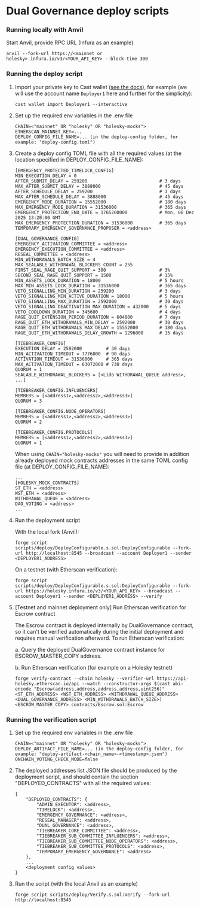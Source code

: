 # Dual Governance deploy scripts

### Running locally with Anvil

Start Anvil, provide RPC URL (Infura as an example)
```
anvil --fork-url https://<mainnet or holesky>.infura.io/v3/<YOUR_API_KEY> --block-time 300
```

### Running the deploy script

1. Import your private key to Cast wallet ([see the docs](https://book.getfoundry.sh/reference/cast/cast-wallet-import)), for example (we will use the account name `Deployer1` here and further for the simplicity):

    ```
    cast wallet import Deployer1 --interactive
    ```

2. Set up the required env variables in the .env file

    ```
    CHAIN=<"mainnet" OR "holesky" OR "holesky-mocks">
    ETHERSCAN_MAINNET_KEY=...
    DEPLOY_CONFIG_FILE_NAME=... (in the deploy-config folder, for example: "deploy-config.toml")
    ```

3. Create a deploy config TOML file with all the required values (at the location specified in DEPLOY_CONFIG_FILE_NAME):
    ```
    [EMERGENCY_PROTECTED_TIMELOCK_CONFIG]
    MIN_EXECUTION_DELAY = 0
    AFTER_SUBMIT_DELAY = 259200                           # 3 days
    MAX_AFTER_SUBMIT_DELAY = 3888000                      # 45 days
    AFTER_SCHEDULE_DELAY = 259200                         # 3 days
    MAX_AFTER_SCHEDULE_DELAY = 3888000                    # 45 days
    EMERGENCY_MODE_DURATION = 15552000                    # 180 days
    MAX_EMERGENCY_MODE_DURATION = 31536000                # 365 days
    EMERGENCY_PROTECTION_END_DATE = 1765200000            # Mon, 08 Dec 2025 13:20:00 GMT
    MAX_EMERGENCY_PROTECTION_DURATION = 31536000          # 365 days
    TEMPORARY_EMERGENCY_GOVERNANCE_PROPOSER = <address>

    [DUAL_GOVERNANCE_CONFIG]
    EMERGENCY_ACTIVATION_COMMITTEE = <address>
    EMERGENCY_EXECUTION_COMMITTEE = <address>
    RESEAL_COMMITTEE = <address>
    MIN_WITHDRAWALS_BATCH_SIZE = 4
    MAX_SEALABLE_WITHDRAWAL_BLOCKERS_COUNT = 255
    FIRST_SEAL_RAGE_QUIT_SUPPORT = 300                    # 3%
    SECOND_SEAL_RAGE_QUIT_SUPPORT = 1500                  # 15%
    MIN_ASSETS_LOCK_DURATION = 18000                      # 5 hours
    MAX_MIN_ASSETS_LOCK_DURATION = 31536000               # 365 days
    VETO_SIGNALLING_MIN_DURATION = 259200                 # 3 days
    VETO_SIGNALLING_MIN_ACTIVE_DURATION = 18000           # 5 hours
    VETO_SIGNALLING_MAX_DURATION = 2592000                # 30 days
    VETO_SIGNALLING_DEACTIVATION_MAX_DURATION = 432000    # 5 days
    VETO_COOLDOWN_DURATION = 345600                       # 4 days
    RAGE_QUIT_EXTENSION_PERIOD_DURATION = 604800          # 7 days
    RAGE_QUIT_ETH_WITHDRAWALS_MIN_DELAY = 2592000         # 30 days
    RAGE_QUIT_ETH_WITHDRAWALS_MAX_DELAY = 15552000        # 180 days
    RAGE_QUIT_ETH_WITHDRAWALS_DELAY_GROWTH = 1296000      # 15 days

    [TIEBREAKER_CONFIG]
    EXECUTION_DELAY = 2592000         # 30 days
    MIN_ACTIVATION_TIMEOUT = 7776000  # 90 days
    ACTIVATION_TIMEOUT = 31536000     # 365 days
    MAX_ACTIVATION_TIMEOUT = 63072000 # 730 days
    QUORUM = 1
    SEALABLE_WITHDRAWAL_BLOCKERS = [<Lido WITHDRAWAL_QUEUE address>, ...]

    [TIEBREAKER_CONFIG.INFLUENCERS]
    MEMBERS = [<address1>,<address2>,<address3>]
    QUORUM = 3

    [TIEBREAKER_CONFIG.NODE_OPERATORS]
    MEMBERS = [<address1>,<address2>,<address3>]
    QUORUM = 2

    [TIEBREAKER_CONFIG.PROTOCOLS]
    MEMBERS = [<address1>,<address2>,<address3>]
    QUORUM = 1
    ```

    When using `CHAIN="holesky-mocks"` you will need to provide in addition already deployed mock contracts addresses in the same TOML config file (at DEPLOY_CONFIG_FILE_NAME):
    
    ```
    ...
    [HOLESKY_MOCK_CONTRACTS]
    ST_ETH = <address>
    WST_ETH = <address>
    WITHDRAWAL_QUEUE = <address>
    DAO_VOTING = <address>
    ...
    ```

4. Run the deployment script

    With the local fork (Anvil):
    ```
    forge script scripts/deploy/DeployConfigurable.s.sol:DeployConfigurable --fork-url http://localhost:8545 --broadcast --account Deployer1 --sender <DEPLOYER1_ADDRESS>
    ```

    On a testnet (with Etherscan verification):
    ```
    forge script scripts/deploy/DeployConfigurable.s.sol:DeployConfigurable --fork-url https://holesky.infura.io/v3/<YOUR_API_KEY> --broadcast --account Deployer1 --sender <DEPLOYER1_ADDRESS> --verify
    ```

5. [Testnet and mainnet deployment only] Run Etherscan verification for Escrow contract

    The Escrow contract is deployed internally by DualGovernance contract, so it can't be verified automatically during the initial deployment and requires manual verification afterward. To run Etherscan verification:

    a. Query the deployed DualGovernance contract instance for ESCROW_MASTER_COPY address.

    b. Run Etherscan verification (for example on a Holesky testnet)

    ```
    forge verify-contract --chain holesky --verifier-url https://api-holesky.etherscan.io/api --watch --constructor-args $(cast abi-encode "Escrow(address,address,address,address,uint256)" <ST_ETH_ADDRESS> <WST_ETH_ADDRESS> <WITHDRAWAL_QUEUE_ADDRESS> <DUAL_GOVERNANCE_ADDRESS> <MIN_WITHDRAWALS_BATCH_SIZE>) <ESCROW_MASTER_COPY> contracts/Escrow.sol:Escrow
    ```

### Running the verification script

1. Set up the required env variables in the .env file

    ```
    CHAIN=<"mainnet" OR "holesky" OR "holesky-mocks">
    DEPLOY_ARTIFACT_FILE_NAME=... (in the deploy-config folder, for example: "deploy-artifact-<chain_name>-<timestamp>.json")
    ONCHAIN_VOTING_CHECK_MODE=false
    ```

2. The deployed addresses list JSON file should be produced by the deployment script, and should contain the section "DEPLOYED_CONTRACTS" with all the required values:

    ```
    {
        "DEPLOYED_CONTRACTS": {
            "ADMIN_EXECUTOR": <address>,
            "TIMELOCK": <address>,
            "EMERGENCY_GOVERNANCE": <address>,
            "RESEAL_MANAGER": <address>,
            "DUAL_GOVERNANCE": <address>,
            "TIEBREAKER_CORE_COMMITTEE": <address>,
            "TIEBREAKER_SUB_COMMITTEE_INFLUENCERS": <address>,
            "TIEBREAKER_SUB_COMMITTEE_NODE_OPERATORS": <address>,
            "TIEBREAKER_SUB_COMMITTEE_PROTOCOLS": <address>,
            "TEMPORARY_EMERGENCY_GOVERNANCE": <address>
        },
        ...
        <deployment config values>
    }
    ```

3. Run the script (with the local Anvil as an example)

    ```
    forge script scripts/deploy/Verify.s.sol:Verify --fork-url http://localhost:8545
    ```
